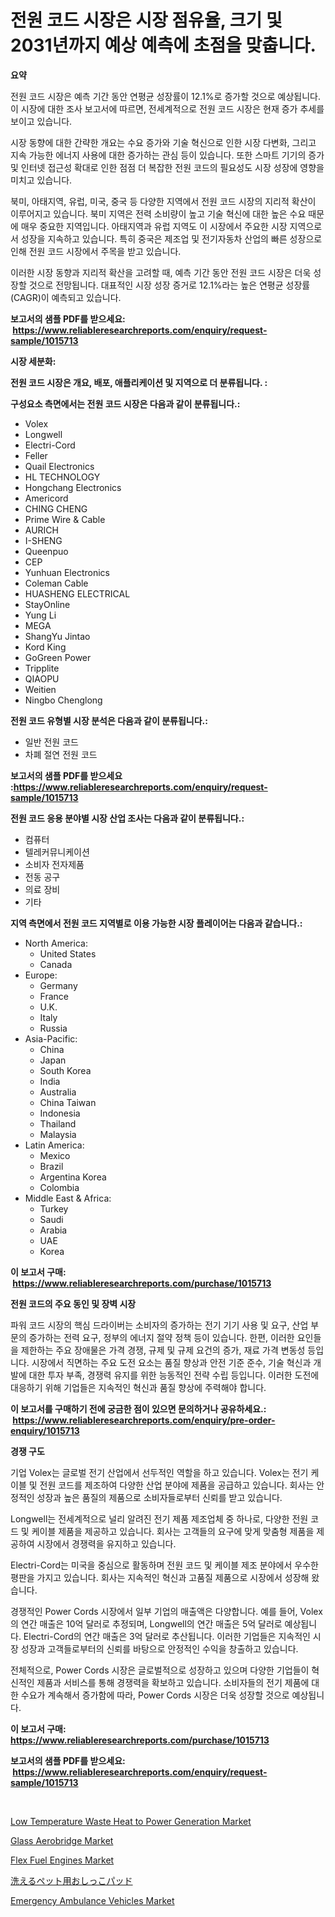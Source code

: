 <p><h1>전원 코드 시장은 시장 점유율, 크기 및 2031년까지 예상 예측에 초점을 맞춥니다.</h1></p><p><strong>요약</strong></p>
<p><p>전원 코드 시장은 예측 기간 동안 연평균 성장률이 12.1%로 증가할 것으로 예상됩니다. 이 시장에 대한 조사 보고서에 따르면, 전세계적으로 전원 코드 시장은 현재 증가 추세를 보이고 있습니다.</p><p>시장 동향에 대한 간략한 개요는 수요 증가와 기술 혁신으로 인한 시장 다변화, 그리고 지속 가능한 에너지 사용에 대한 증가하는 관심 등이 있습니다. 또한 스마트 기기의 증가 및 인터넷 접근성 확대로 인한 점점 더 복잡한 전원 코드의 필요성도 시장 성장에 영향을 미치고 있습니다.</p><p>북미, 아태지역, 유럽, 미국, 중국 등 다양한 지역에서 전원 코드 시장의 지리적 확산이 이루어지고 있습니다. 북미 지역은 전력 소비량이 높고 기술 혁신에 대한 높은 수요 때문에 매우 중요한 지역입니다. 아태지역과 유럽 지역도 이 시장에서 주요한 시장 지역으로서 성장을 지속하고 있습니다. 특히 중국은 제조업 및 전기자동차 산업의 빠른 성장으로 인해 전원 코드 시장에서 주목을 받고 있습니다.</p><p>이러한 시장 동향과 지리적 확산을 고려할 때, 예측 기간 동안 전원 코드 시장은 더욱 성장할 것으로 전망됩니다. 대표적인 시장 성장 증거로 12.1%라는 높은 연평균 성장률(CAGR)이 예측되고 있습니다.</p></p>
<p><strong>보고서의 샘플 PDF를 받으세요: &nbsp;<a href="https://www.reliableresearchreports.com/enquiry/request-sample/1015713">https://www.reliableresearchreports.com/enquiry/request-sample/1015713</a></strong></p>
<p><strong>시장 세분화:</strong></p>
<p><strong> 전원 코드 시장은 개요, 배포, 애플리케이션 및 지역으로 더 분류됩니다. :</strong></p>
<p><strong>구성요소 측면에서는 전원 코드 시장은 다음과 같이 분류됩니다.:</strong></p>
<p><ul><li>Volex</li><li>Longwell</li><li>Electri-Cord</li><li>Feller</li><li>Quail Electronics</li><li>HL TECHNOLOGY</li><li>Hongchang Electronics</li><li>Americord</li><li>CHING CHENG</li><li>Prime Wire & Cable</li><li>AURICH</li><li>I-SHENG</li><li>Queenpuo</li><li>CEP</li><li>Yunhuan Electronics</li><li>Coleman Cable</li><li>HUASHENG ELECTRICAL</li><li>StayOnline</li><li>Yung Li</li><li>MEGA</li><li>ShangYu Jintao</li><li>Kord King</li><li>GoGreen Power</li><li>Tripplite</li><li>QIAOPU</li><li>Weitien</li><li>Ningbo Chenglong</li></ul></p>
<p><strong> 전원 코드 유형별 시장 분석은 다음과 같이 분류됩니다.:</strong></p>
<p><ul><li>일반 전원 코드</li><li>차폐 절연 전원 코드</li></ul></p>
<p><strong>보고서의 샘플 PDF를 받으세요 :<a href="https://www.reliableresearchreports.com/enquiry/request-sample/1015713">https://www.reliableresearchreports.com/enquiry/request-sample/1015713</a></strong></p>
<p><strong> 전원 코드 응용 분야별 시장 산업 조사는 다음과 같이 분류됩니다.:</strong></p>
<p><ul><li>컴퓨터</li><li>텔레커뮤니케이션</li><li>소비자 전자제품</li><li>전동 공구</li><li>의료 장비</li><li>기타</li></ul></p>
<p><strong>지역 측면에서 전원 코드 지역별로 이용 가능한 시장 플레이어는 다음과 같습니다.:</strong></p>
<p><ul>
    <li>
        North America:
        <ul>
            <li>United States</li>
            <li>Canada</li>
        </ul>
    </li>
    <li>
        Europe:
        <ul>
            <li>Germany</li>
            <li>France</li>
            <li>U.K.</li>
            <li>Italy</li>
            <li>Russia</li>
        </ul>
    </li>
    <li>
        Asia-Pacific:
        <ul>
            <li>China</li>
            <li>Japan</li>
            <li>South Korea</li>
            <li>India</li>
            <li>Australia</li>
            <li>China Taiwan</li>
            <li>Indonesia</li>
            <li>Thailand</li>
            <li>Malaysia</li>
        </ul>
    </li>
    <li>
        Latin America:
        <ul>
            <li>Mexico</li>
            <li>Brazil</li>
            <li>Argentina Korea</li>
            <li>Colombia</li>
        </ul>
    </li>
    <li>
        Middle East & Africa:
        <ul>
            <li>Turkey</li>
            <li>Saudi</li>
            <li>Arabia</li>
            <li>UAE</li>
            <li>Korea</li>
        </ul>
    </li>
    </ul></p>
<p><strong>이 보고서 구매: &nbsp;<a href="https://www.reliableresearchreports.com/purchase/1015713">https://www.reliableresearchreports.com/purchase/1015713</a></strong></p>
<p><strong>전원 코드의 주요 동인 및 장벽 시장</strong></p>
<p><p>파워 코드 시장의 핵심 드라이버는 소비자의 증가하는 전기 기기 사용 및 요구, 산업 부문의 증가하는 전력 요구, 정부의 에너지 절약 정책 등이 있습니다. 한편, 이러한 요인들을 제한하는 주요 장애물은 가격 경쟁, 규제 및 규제 요건의 증가, 재료 가격 변동성 등입니다. 시장에서 직면하는 주요 도전 요소는 품질 향상과 안전 기준 준수, 기술 혁신과 개발에 대한 투자 부족, 경쟁력 유지를 위한 능동적인 전략 수립 등입니다. 이러한 도전에 대응하기 위해 기업들은 지속적인 혁신과 품질 향상에 주력해야 합니다.</p></p>
<p><strong>이 보고서를 구매하기 전에 궁금한 점이 있으면 문의하거나 공유하세요.: &nbsp;<a href="https://www.reliableresearchreports.com/enquiry/pre-order-enquiry/1015713">https://www.reliableresearchreports.com/enquiry/pre-order-enquiry/1015713</a></strong></p>
<p><strong>경쟁 구도</strong></p>
<p><p>기업 Volex는 글로벌 전기 산업에서 선두적인 역할을 하고 있습니다. Volex는 전기 케이블 및 전원 코드를 제조하여 다양한 산업 분야에 제품을 공급하고 있습니다. 회사는 안정적인 성장과 높은 품질의 제품으로 소비자들로부터 신뢰를 받고 있습니다.</p><p>Longwell는 전세계적으로 널리 알려진 전기 제품 제조업체 중 하나로, 다양한 전원 코드 및 케이블 제품을 제공하고 있습니다. 회사는 고객들의 요구에 맞게 맞춤형 제품을 제공하여 시장에서 경쟁력을 유지하고 있습니다.</p><p>Electri-Cord는 미국을 중심으로 활동하며 전원 코드 및 케이블 제조 분야에서 우수한 평판을 가지고 있습니다. 회사는 지속적인 혁신과 고품질 제품으로 시장에서 성장해 왔습니다.</p><p>경쟁적인 Power Cords 시장에서 일부 기업의 매출액은 다양합니다. 예를 들어, Volex의 연간 매출은 10억 달러로 추정되며, Longwell의 연간 매출은 5억 달러로 예상됩니다. Electri-Cord의 연간 매출은 3억 달러로 추산됩니다. 이러한 기업들은 지속적인 시장 성장과 고객들로부터의 신뢰를 바탕으로 안정적인 수익을 창출하고 있습니다.</p><p>전체적으로, Power Cords 시장은 글로벌적으로 성장하고 있으며 다양한 기업들이 혁신적인 제품과 서비스를 통해 경쟁력을 확보하고 있습니다. 소비자들의 전기 제품에 대한 수요가 계속해서 증가함에 따라, Power Cords 시장은 더욱 성장할 것으로 예상됩니다.</p></p>
<p><strong>이 보고서 구매: &nbsp; <a href="https://www.reliableresearchreports.com/purchase/1015713">https://www.reliableresearchreports.com/purchase/1015713</a></strong></p>
<p><strong>보고서의 샘플 PDF를 받으세요: &nbsp;<a href="https://www.reliableresearchreports.com/enquiry/request-sample/1015713">https://www.reliableresearchreports.com/enquiry/request-sample/1015713</a></strong><strong></strong></p>
<p>&nbsp;</p>
<p><p><a href="https://view.publitas.com/reportprime-1/low-temperature-waste-heat-to-power-generation-market-size-share-trends-analysis-report-by-material-by-type-by-end-user-by-region-and-segment-forecasts-2024-2031/">Low Temperature Waste Heat to Power Generation Market</a></p><p><a href="https://issuu.com/reportprime-2/docs/glass-aerobridge-market-size-2030.pptx">Glass Aerobridge Market</a></p><p><a href="https://chivalrous-flock-a86.notion.site/Flex-Fuel-Engines-Market-A-Comprehensive-Report-of-its-Market-Share-Growth-Trends-2024-2031-840417b68a6247038d407213733ebe30">Flex Fuel Engines Market</a></p><p><a href="https://github.com/nxboeu02965442/Market-Research-Report-List-1/blob/main/4233665190565.md">洗えるペット用おしっこパッド</a></p><p><a href="https://view.publitas.com/reportprime-1/emergency-ambulance-vehicles-market-growth-market-trends-covid-19-impact-and-forecasts-for-period-from-2023-2030/">Emergency Ambulance Vehicles Market</a></p></p>